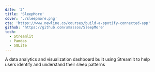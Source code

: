 ```yaml
---
date: '3'
title: 'SleepMore'
cover: './sleepmore.png'
cta: 'https://www.newline.co/courses/build-a-spotify-connected-app'
github: 'https://github.com/umassos/SleepMore'
tech:
  - Streamlit
  - Pandas
  - SQLite
---
```


A data analytics and visualization dashboard built using Streamlit to help users identify and understand their sleep patterns

